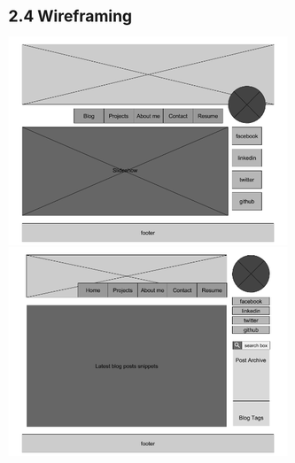# 2.4 Wireframing

![Index Wireframe](imgs/wireframe-index.png)
![Blog Index Wireframe](imgs/wireframe-blog-index.png)

